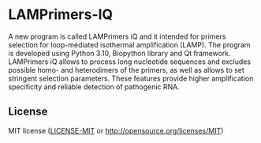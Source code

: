 # LAMPrimers-IQ

A new program is called LAMPrimers iQ and it intended for primers selection for loop-mediated isothermal amplification (LAMP). The program is developed using Python 3.10, Biopython library and Qt framework. LAMPrimers iQ allows to process long nucleotide sequences and excludes possible homo- and heterodimers of the primers, as well as allows to set stringent selection parameters. These features provide higher amplification specificity and reliable detection of pathogenic RNA.

## License

MIT license ([LICENSE-MIT](LICENSE) or http://opensource.org/licenses/MIT)
